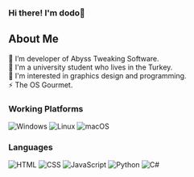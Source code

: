 ### Hi there! I'm dodo👋

<h2>About Me</h2>
🔭 I’m developer of Abyss Tweaking Software.
<br>
🏫 I'm a university student who lives in the Turkey.
<br>
🌱 I'm interested in graphics design and programming.
<br>
⚡ The OS Gourmet.
<br>

<h3>Working Platforms</h3>

![Windows](https://shields.io/badge/Windows--9cf?style=social&logo=windows&logoColor=black)
![Linux](https://shields.io/badge/Linux--9cf?logo=Linux&style=social&logoColor=black)
![macOS](https://shields.io/badge/mac%20os--9cf?style=social&logo=Apple&logoColor=black)

<h3>Languages</h3>

![HTML](https://shields.io/badge/HTML--9cf?style=social&logo=HTML5&logoColor=black)
![CSS](https://shields.io/badge/CSS--9cf?style=social&logo=CSS3&logoColor=black)
![JavaScript](https://shields.io/badge/JavaScript--9cf?style=social&logo=JavaScript&logoColor=black)
![Python](https://shields.io/badge/Python--9cf?style=social&logo=python&logoColor=black)
![C#](https://shields.io/badge/C%23--9cf?style=social&logo=C-sharp&logoColor=black)
